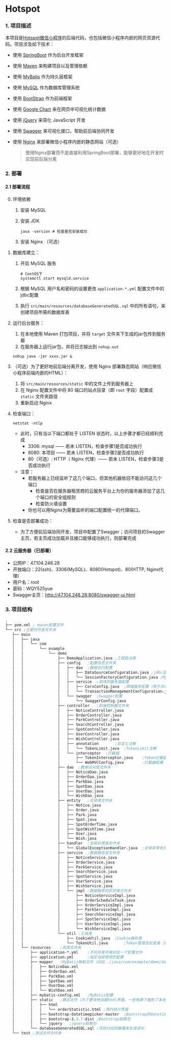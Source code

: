 # Hotspot

### 1. 项目描述

本项目是[Hotspot微信小程序](https://github.com/Big-sisters-of-Anping/Hotspot-front)的后端代码，也包括微信小程序内嵌的网页资源代码。项目涉及如下技术：

* 使用 [SpringBoot](https://spring.io/projects/spring-boot) 作为后台开发框架

* 使用 [Maven](http://maven.apache.org/index.html) 来构建项目以及管理依赖

* 使用 [MyBatis](https://mybatis.org/mybatis-3/) 作为持久层框架

* 使用 [MySQL](https://www.mysql.com/) 作为数据库管理系统

* 使用 [BootStrap](https://www.bootcss.com/) 作为前端框架

* 使用 [Google Chart](https://developers.google.cn/chart/interactive/docs) 来在网页中可视化统计数据

* 使用 [jQuery](https://jquery.com/)  来简化 JavaScript 开发

* 使用 [Swagger](https://swagger.io/) 来可视化接口，帮助前后端协同开发

* 使用 [Nginx](http://nginx.org/en/) 来部署微信小程序内嵌的静态网站（可选）

  > 使用Nginx部署而不是直接利用SpringBoot部署，能够更好地在开发时实现前后端分离



### 2. 部署

#### 2.1 部署流程

0. 环境依赖
   1. 安装 MySQL
   
   2. 安装 JDK
   
      ```shell
      java -version # 检查是否安装成功
      ```
   
   3. 安装 Nginx （可选）

1. 数据库建立：

   1. 开启 MySQL 服务

      ```shell
      # CentOS下
      systemctl start mysqld.service
      ```

   2. 根据 MySQL 用户名和密码的设置更改 `application-*.yml` 配置文件中的jdbc配置

   3. 执行 `src/main/resources/databaseGeneratedSQL.sql` 中的所有语句，来创建项目所需的数据库表

2. 运行后台服务：

   1. 在本地使用 Maven 打包项目，并将 `target`  文件夹下生成的jar包传到服务器
   2. 在服务器上运行jar包，并将日志输出到 `nohup.out`

   ```shell
   nohup java -jar xxxx.jar &
   ```

3. （可选）为了更好地前后端分离开发，使用 Nginx 部署静态网站（响应微信小程序前端内嵌的HTML）：

   1. 将 `src/main/resources/static` 中的文件上传到服务器上
   2. 在 Nginx 配置文件中将 80 端口的站点目录（即 `root` 字段）配置成 `static` 文件夹路径
   3. 重新启动 Nginx

4. 检查端口：

   ```shell
   netstat -ntlp
   ```

   * 此时，只有当以下端口都处于 LISTEN 状态时，以上步骤才都已经顺利完成
     * 3306: mysql —— 若未 LISTEN，检查步骤1是否成功执行
     * 8080: 本项目	—— 若未 LISTEN，检查步骤2是否成功执行
     * 80（可选）: HTTP（ Nginx 代理）—— 若未 LISTEN，检查步骤3是否成功执行
   * 注意：
     * 若服务器上已经监听了这几个端口，但其他机器依旧不能访问这几个端口
       * 检查是否在服务器租赁商的云服务平台上为你的服务器添加了这几个端口的安全组规则
       * 检查防火墙设置
     * 你也可以用Nginx为需要监听的端口配置统一的代理端口。

5. 检查是否部署成功：

   * 为了方便前后端协同开发，项目中配置了Swagger；访问项目的Swagger主页，若主页成功加载并且接口能够成功执行，则部署完成

#### 2.2 云服务器（已部署）

- 公网IP：47.104.248.28
- 开放端口：22(ssh)、3306(MySQL)、8080(Hotspot)、80(HTTP, Nginx代理)
- 用户名：root
- 密码：WQY525yue
- Swagger主页：http://47.104.248.28:8080/swagger-ui.html



### 3. 项目结构

```lisp
.
├── pom.xml	; maven配置文件
└── src	;主要的开发文件夹
   ├── main
   │   ├── java
   │   │   └── com
   │   │       └── example
   │   │           └── demo
   │   │               ├── DemoApplication.java	;工程启动类
   │   │               ├── config	;配置信息文件夹
   │   │               │   ├── dao	;数据访问配置
   │   │               │   │   ├── DataSourceConfiguration.java	;jdbc连接配置
   │   │               │   │   └── SessionFactoryConfiguration.java	;MyBatis配置
   │   │               │   ├── service	;具体的服务类配置
   │   │               │   │   ├── CorsConfig.java	;跨域服务配置（用于浏览器访问时）
   │   │               │   │   └── TransactionManagementConfiguration.java	;数据库事务配置
   │   │               │   └── swagger	;Swagger配置
   │   │               │       └── SwaggerConfig.java
   │   │               ├── controller	;前端控制器文件夹
   │   │               │   ├── NoticeController.java
   │   │               │   ├── OrderController.java
   │   │               │   ├── ParkController.java
   │   │               │   ├── SearchController.java
   │   │               │   ├── SpotController.java
   │   │               │   ├── UserController.java
   │   │               │   ├── WishController.java
   │   │               │   ├── annotation		;自定义注解
   │   │               │   │   └── TokenLimit.java	;TokenLimit注解
   │   │               │   └── interceptor	;拦截器
   │   │               │       ├── TokenInterceptor.java	;Token拦截器
   │   │               │       └── WebMVCConfig.java		;拦截器配置
   │   │               ├── dao	;数据访问层文件夹
   │   │               │   ├── NoticeDao.java
   │   │               │   ├── OrderDao.java
   │   │               │   ├── ParkDao.java
   │   │               │   ├── SpotDao.java
   │   │               │   ├── UserDao.java
   │   │               │   └── WishDao.java
   │   │               ├── entity	;实体类文件夹
   │   │               │   ├── Notice.java
   │   │               │   ├── Order.java
   │   │               │   ├── Park.java
   │   │               │   ├── Spot.java
   │   │               │   ├── SpotOrderTime.java
   │   │               │   ├── SpotWishTime.java
   │   │               │   ├── User.java
   │   │               │   └── Wish.java
   │   │               ├── handler	;全局处理类文件夹
   │   │               │   └── GlobalExceptionHandler.java	;全局异常处理类
   │   │               ├── service	;数据服务层文件夹
   │   │               │   ├── NoticeService.java
   │   │               │   ├── OrderService.java
   │   │               │   ├── ParkService.java
   │   │               │   ├── SearchService.java
   │   │               │   ├── SpotService.java
   │   │               │   ├── UserService.java
   │   │               │   ├── WishService.java
   │   │               │   └── impl	;数据服务的实现类文件夹
   │   │               │       ├── NoticeServiceImpl.java
   │   │               │       ├── OrderScheduleTask.java
   │   │               │       ├── OrderServiceImpl.java
   │   │               │       ├── ParkServiceImpl.java
   │   │               │       ├── SearchServiceImpl.java
   │   │               │       ├── SpotServiceImpl.java
   │   │               │       ├── UserServiceImpl.java
   │   │               │       └── WishServiceImpl.java
   │   │               └── util	;工具类
   │   │                   ├── CookieUtil.java	;Cookie解析类
   │   │                   └── TokenUtil.java		;Token管理及检查类（在TokenInterceptor中使用）
   │   └── resources	;资源文件夹
   │       ├── application-*.yml	;不同开发环境对应一个配置文件
   │       ├── application.yml		;指定当前使用的配置
   │       ├── mapper	;MyBatis映射文件（对应../java/com/example/demo/dao中的每个数据访问接口）
   │       │   ├── NoticeDao.xml
   │       │   ├── OrderDao.xml
   │       │   ├── ParkDao.xml
   │       │   ├── SpotDao.xml
   │       │   ├── UserDao.xml
   │       │   └── WishDao.xml
   │       ├── mybatis-config.xml	;MyBatis配置
   │       ├── static	;静态文件（为了更快地加载html界面，一些依赖下载到了本地）
   │       │   ├── html
   │       │   │   └── orderStatistic.html ;预约统计界面
   │       │   ├── bootstrap-datetimepicker-master	;Bootstrap的datetimepicker依赖包
   │       │   ├── bootstrap-3.3.7-dist	;Bootstrap依赖包
   │       │   └── jquery	;jquery依赖包
   │       └── databaseGeneratedSQL.sql	;项目对应的数据库生成语句
   └── test ;测试文件文件夹
```